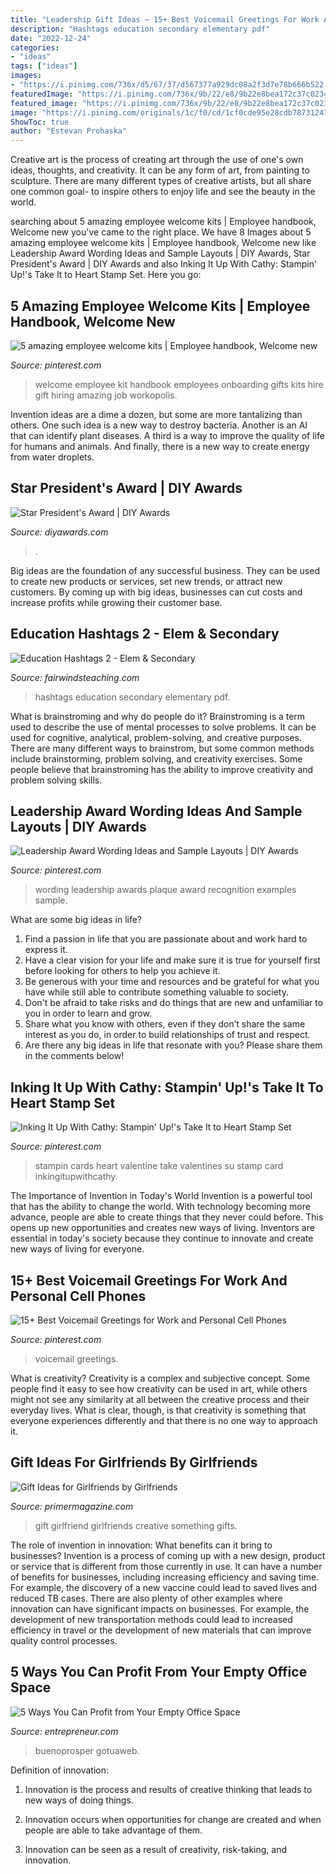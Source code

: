 ```yaml
---
title: "Leadership Gift Ideas ~ 15+ Best Voicemail Greetings For Work And Personal Cell Phones"
description: "Hashtags education secondary elementary pdf"
date: "2022-12-24"
categories:
- "ideas"
tags: ["ideas"]
images:
- "https://i.pinimg.com/736x/d5/67/37/d567377a929dc08a2f3d7e78b666b522.jpg"
featuredImage: "https://i.pinimg.com/736x/9b/22/e8/9b22e8bea172c37c02347107fa160119--recognition-ideas-recognition-awards.jpg"
featured_image: "https://i.pinimg.com/736x/9b/22/e8/9b22e8bea172c37c02347107fa160119--recognition-ideas-recognition-awards.jpg"
image: "https://i.pinimg.com/originals/1c/f0/cd/1cf0cde95e28cdb78731247115ce484f.jpg"
ShowToc: true
author: "Estevan Prohaska"
---
```



Creative art is the process of creating art through the use of one's own ideas, thoughts, and creativity. It can be any form of art, from painting to sculpture. There are many different types of creative artists, but all share one common goal- to inspire others to enjoy life and see the beauty in the world.

	

		
searching about 5 amazing employee welcome kits | Employee handbook, Welcome new you've came to the right place. We have 8 Images about 5 amazing employee welcome kits | Employee handbook, Welcome new like Leadership Award Wording Ideas and Sample Layouts | DIY Awards, Star President&#039;s Award | DIY Awards and also Inking It Up With Cathy: Stampin&#039; Up!&#039;s Take It to Heart Stamp Set. Here you go:
		
    
## 5 Amazing Employee Welcome Kits | Employee Handbook, Welcome New

<img loading=lazy src="https://i.pinimg.com/736x/d5/67/37/d567377a929dc08a2f3d7e78b666b522.jpg" onerror="this.onerror=null;this.src='https://tse3.mm.bing.net/th?id=OIP.NZkMfSgQf7mrsBYyPtIywwHaLG&amp;pid=15.1';" alt="5 amazing employee welcome kits | Employee handbook, Welcome new">

_Source: pinterest.com_

>welcome employee kit handbook employees onboarding gifts kits hire gift hiring amazing job workopolis. 

	

Invention ideas are a dime a dozen, but some are more tantalizing than others. One such idea is a new way to destroy bacteria. Another is an AI that can identify plant diseases. A third is a way to improve the quality of life for humans and animals. And finally, there is a new way to create energy from water droplets.

    
## Star President&#039;s Award | DIY Awards

<img loading=lazy src="https://www.diyawards.com/images/products/themes/diy_html5_2018/686-detail-star-presidents-award.jpg" onerror="this.onerror=null;this.src='https://tse2.mm.bing.net/th?id=OIP.3xjJ_g2H6sOrQqj89f5xlQHaG1&amp;pid=15.1';" alt="Star President&#039;s Award | DIY Awards">

_Source: diyawards.com_

>. 

	

Big ideas are the foundation of any successful business. They can be used to create new products or services, set new trends, or attract new customers. By coming up with big ideas, businesses can cut costs and increase profits while growing their customer base.

    
## Education Hashtags 2 - Elem &amp; Secondary

<img loading=lazy src="http://fairwindsteaching.com/wp-content/uploads/2016/01/Education-Hashtags-2-Elem-Secondary.png" onerror="this.onerror=null;this.src='https://tse2.mm.bing.net/th?id=OIP.moksw0PhUX8G7Zue5KF33gHaSh&amp;pid=15.1';" alt="Education Hashtags 2 - Elem &amp; Secondary">

_Source: fairwindsteaching.com_

>hashtags education secondary elementary pdf. 

	

What is brainstroming and why do people do it?
Brainstroming is a term used to describe the use of mental processes to solve problems. It can be used for cognitive, analytical, problem-solving, and creative purposes. There are many different ways to brainstrom, but some common methods include brainstorming, problem solving, and creativity exercises. Some people believe that brainstroming has the ability to improve creativity and problem solving skills.

    
## Leadership Award Wording Ideas And Sample Layouts | DIY Awards

<img loading=lazy src="https://i.pinimg.com/736x/9b/22/e8/9b22e8bea172c37c02347107fa160119--recognition-ideas-recognition-awards.jpg" onerror="this.onerror=null;this.src='https://tse3.mm.bing.net/th?id=OIP.n_inE0Pn6eBC8u2pfm6mcwHaC8&amp;pid=15.1';" alt="Leadership Award Wording Ideas and Sample Layouts | DIY Awards">

_Source: pinterest.com_

>wording leadership awards plaque award recognition examples sample. 

	

What are some big ideas in life?
1. Find a passion in life that you are passionate about and work hard to express it.
2. Have a clear vision for your life and make sure it is true for yourself first before looking for others to help you achieve it.
3. Be generous with your time and resources and be grateful for what you have while still able to contribute something valuable to society.
4. Don't be afraid to take risks and do things that are new and unfamiliar to you in order to learn and grow.
5. Share what you know with others, even if they don’t share the same interest as you do, in order to build relationships of trust and respect. 
6. Are there any big ideas in life that resonate with you? Please share them in the comments below!

    
## Inking It Up With Cathy: Stampin&#039; Up!&#039;s Take It To Heart Stamp Set

<img loading=lazy src="https://i.pinimg.com/originals/1c/f0/cd/1cf0cde95e28cdb78731247115ce484f.jpg" onerror="this.onerror=null;this.src='https://tse2.mm.bing.net/th?id=OIP.uCj2i43ST6mie9SYoDE0HAHaJ4&amp;pid=15.1';" alt="Inking It Up With Cathy: Stampin&#039; Up!&#039;s Take It to Heart Stamp Set">

_Source: pinterest.com_

>stampin cards heart valentine take valentines su stamp card inkingitupwithcathy. 

	

The Importance of Invention in Today's World
Invention is a powerful tool that has the ability to change the world. With technology becoming more advance, people are able to create things that they never could before. This opens up new opportunities and creates new ways of living. Inventors are essential in today's society because they continue to innovate and create new ways of living for everyone.

    
## 15+ Best Voicemail Greetings For Work And Personal Cell Phones

<img loading=lazy src="https://i.pinimg.com/736x/de/b5/fc/deb5fc3fec4360c07ce2497b5c3dd97b.jpg" onerror="this.onerror=null;this.src='https://tse1.mm.bing.net/th?id=OIP.GB9oU7ZGhsYzC4LqD9x2WwHaLG&amp;pid=15.1';" alt="15+ Best Voicemail Greetings for Work and Personal Cell Phones">

_Source: pinterest.com_

>voicemail greetings. 

	

What is creativity?
Creativity is a complex and subjective concept. Some people find it easy to see how creativity can be used in art, while others might not see any similarity at all between the creative process and their everyday lives. What is clear, though, is that creativity is something that everyone experiences differently and that there is no one way to approach it.

    
## Gift Ideas For Girlfriends By Girlfriends

<img loading=lazy src="http://www.primermagazine.com/wp-content/uploads/2010/12/Girlfriend-Gifts/Girlfriend-Gifts_Header.jpg" onerror="this.onerror=null;this.src='https://tse3.mm.bing.net/th?id=OIP.nu5Wote_dG0OEJAZH6YYmQHaK0&amp;pid=15.1';" alt="Gift Ideas for Girlfriends by Girlfriends">

_Source: primermagazine.com_

>gift girlfriend girlfriends creative something gifts. 

	

The role of invention in innovation: What benefits can it bring to businesses?
Invention is a process of coming up with a new design, product or service that is different from those currently in use. It can have a number of benefits for businesses, including increasing efficiency and saving time. For example, the discovery of a new vaccine could lead to saved lives and reduced TB cases. There are also plenty of other examples where innovation can have significant impacts on businesses. For example, the development of new transportation methods could lead to increased efficiency in travel or the development of new materials that can improve quality control processes.

    
## 5 Ways You Can Profit From Your Empty Office Space

<img loading=lazy src="https://assets.entrepreneur.com/content/3x2/2000/1624456908-GettyImages-148206293.jpg" onerror="this.onerror=null;this.src='https://tse3.mm.bing.net/th?id=OIP.BnJeNfQQmU----EtXRoyvgHaE7&amp;pid=15.1';" alt="5 Ways You Can Profit from Your Empty Office Space">

_Source: entrepreneur.com_

>buenoprosper gotuaweb. 

	

Definition of innovation:
1. Innovation is the process and results of creative thinking that leads to new ways of doing things.
2. Innovation occurs when opportunities for change are created and when people are able to take advantage of them.

3. Innovation can be seen as a result of creativity, risk-taking, and innovation.

